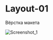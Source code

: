 # Layout-01
Вёрстка макета

![Screenshot_1](https://user-images.githubusercontent.com/16353858/85980874-da59e900-b9eb-11ea-8da9-d8fd5b56634a.png)

